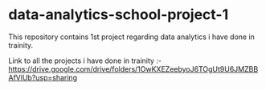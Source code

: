 # data-analytics-school-project-1
This repository contains 1st project regarding data analytics i have done in trainity. 


Link to all the projects i have done in trainity :- https://drive.google.com/drive/folders/1OwKXEZeebyoJ6TOgUt9U6JMZBBAfVlUb?usp=sharing

